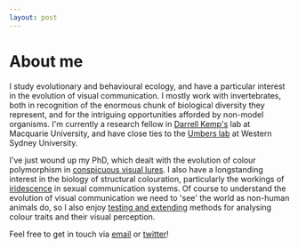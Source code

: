 ```yaml
---
layout: post
---
```


# About me
I study evolutionary and behavioural ecology, and have a particular interest in the evolution of visual communication. I mostly work with invertebrates, both in recognition of the enormous chunk of biological diversity they represent, and for the intriguing opportunities afforded by non-model organisms. I'm currently a research fellow in [Darrell Kemp's](http://www.evolutionaryecologymq.com/) lab at Macquarie University, and have close ties to the [Umbers lab](http://www.kateumbers.com) at Western Sydney University.

I've just wound up my PhD, which dealt with the evolution of colour polymorphism in [conspicuous visual lures](https://www.google.com/search?as_st=y&tbm=isch&as_q=gasteracantha&as_epq=&as_oq=&as_eq=&imgsz=&imgar=&imgc=&imgcolor=&imgtype=&cr=&as_sitesearch=&safe=images&as_filetype=&as_rights=). I also have a longstanding interest in the biology of structural colouration, particularly the workings of  [iridescence](https://www.google.com/search?as_st=y&tbm=isch&as_q=iridescent%2C+butterfly&as_epq=&as_oq=&as_eq=&imgsz=&imgar=&imgc=&imgcolor=&imgtype=&cr=&as_sitesearch=&safe=images&as_filetype=&as_rights=) in sexual communication systems. Of course to understand the evolution of visual communication we need to 'see' the world as non-human animals do, so I also enjoy [testing and extending](https://github.com/rmaia/pavo) methods for analysing colour traits and their visual perception.

Feel free to get in touch via [email](mailto:thomas.white026@gmail.com) or [twitter](https://twitter.com/tomedwhite)!
